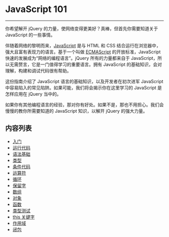 # JavaScript 101

-------

你希望解开 jQuery 的力量，使网络变得更美好？真棒，但首先你需要知道关于 JavaScript 的一些事情。

伴随着网络的黎明而来，[JavaScript](http://zh.wikipedia.org/wiki/JavaScript) 是与 HTML 和 CSS 结合运行在浏览器中，强大且富有表现力的语言。基于一个叫做 [ECMAScript](http://zh.wikipedia.org/wiki/ECMAScript) 的开放标准，JavaScript 快速的发展成为“网络的编程语言”。jQuery 所有的力量都来自于 JavaScript，所以无需赘言，它是一门值得学习的重要语言。拥有 JavaScript 的基础知识，会对理解，构建和调试代码很有帮助。

这份指南介绍了 JavaScript 语言的基础知识，以及开发者在初次进军 JavaScript 中容易陷入的常见陷阱。如果可能，我们将会揭示你在这里学习的 JavaScript 是怎样应用在 jQuery 当中的。

如果你有其他编程语言的经验，那对你有好处。如果不是，那也不用担心。我们会慢慢的教你所需要知道的 JavaScript 知识，以解开 jQuery 的强大力量。

## 内容列表

- [入门](/javascript-101/getting-started.html)
- [运行代码](/javascript-101/running-code.html)
- [语法基础](/javascript-101/syntax-basics.html)
- [类型](/javascript-101/types.html)
- [条件代码](/javascript-101/conditional-code.html)
- [运算符](/javascript-101/operators.html)
- [循环](/javascript-101/loops.html)
- [保留字](/javascript-101/reserved-words.html)
- [数组](/javascript-101/arrays.html)
- [对象](/javascript-101/objects.html)
- [函数](/javascript-101/functions.html)
- [类型测试](/javascript-101/testing-type.html)
- [this 关键字](/javascript-101/this-keyword.html)
- [作用域](/javascript-101/scope.html)
- [闭包](/javascript-101/closures.html)
